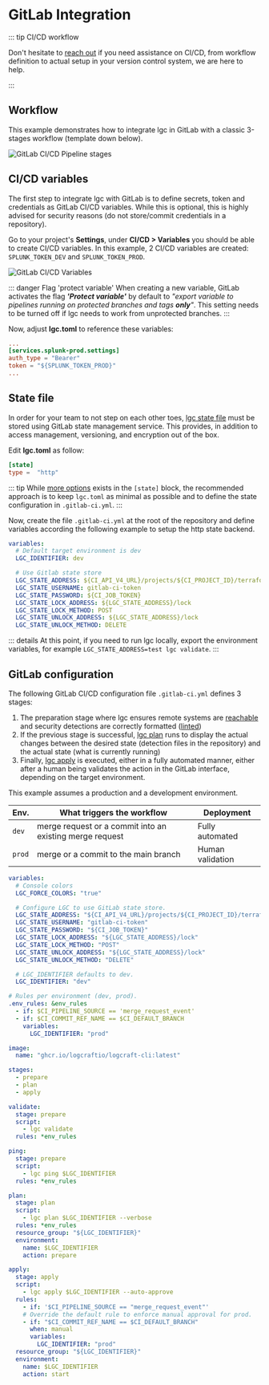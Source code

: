 # GitLab Integration

::: tip CI/CD workflow

<!-- vale Google.We = NO -->

Don't hesitate to [reach out](mailto:hello@logcraft.io) if you need assistance on CI/CD, from workflow definition to actual setup in your version control system, we are here to help.

<!-- vale Google.We = YES -->

:::

## Workflow

This example demonstrates how to integrate lgc in GitLab with a classic 3-stages workflow (template down below).

![GitLab CI/CD Pipeline stages](/img/gitlab-3-stages.png)

## CI/CD variables

The first step to integrate lgc with GitLab is to define secrets, token and credentials as GitLab CI/CD variables. While this is optional, this is highly advised for security reasons (do not store/commit credentials in a repository).

Go to your project's **Settings**, under **CI/CD > Variables** you should be able to create CI/CD variables. In this example, 2 CI/CD variables are created: `SPLUNK_TOKEN_DEV` and `SPLUNK_TOKEN_PROD`.

![GitLab CI/CD Variables](/img/gitlab-cicd-variables.png)

::: danger Flag 'protect variable'
When creating a new variable, GitLab activates the flag **_'Protect variable'_** by default to _"export variable to pipelines running on protected branches and tags **only**"_. This setting needs to be turned off if lgc needs to work from unprotected branches.
:::

Now, adjust **lgc.toml** to reference these variables:

```toml
...
[services.splunk-prod.settings]
auth_type = "Bearer"
token = "${SPLUNK_TOKEN_PROD}"
...
```

## State file

In order for your team to not step on each other toes, [lgc state file](../developers/state.md) must be stored using GitLab state management service. This provides, in addition to access management, versioning, and encryption out of the box.

Edit **lgc.toml** as follow:

```toml
[state]
type =  "http"
```

::: tip
While [more options](../developers/state.md) exists in the `[state]` block, the recommended approach is to keep `lgc.toml` as minimal as possible and to define the state configuration in `.gitlab-ci.yml`.
:::

Now, create the file `.gitlab-ci.yml` at the root of the repository and define variables according the following example to setup the http state backend.

```yaml
variables:
  # Default target environment is dev
  LGC_IDENTIFIER: dev

  # Use Gitlab state store
  LGC_STATE_ADDRESS: ${CI_API_V4_URL}/projects/${CI_PROJECT_ID}/terraform/state/${LGC_IDENTIFIER}
  LGC_STATE_USERNAME: gitlab-ci-token
  LGC_STATE_PASSWORD: ${CI_JOB_TOKEN}
  LGC_STATE_LOCK_ADDRESS: ${LGC_STATE_ADDRESS}/lock
  LGC_STATE_LOCK_METHOD: POST
  LGC_STATE_UNLOCK_ADDRESS: ${LGC_STATE_ADDRESS}/lock
  LGC_STATE_UNLOCK_METHOD: DELETE
```

::: details
At this point, if you need to run lgc locally, export the environment variables, for example `LGC_STATE_ADDRESS=test lgc validate`.
:::

## GitLab configuration

The following GitLab CI/CD configuration file `.gitlab-ci.yml` defines 3 stages:

1. The preparation stage where lgc ensures remote systems are [reachable](../commands/ping.md) and security detections are correctly formatted ([linted](../commands/validate.md))
2. If the previous stage is successful, [lgc plan](../commands/plan.md) runs to display the actual changes between the desired state (detection files in the repository) and the actual state (what is currently running)
3. Finally, [lgc apply](../commands/apply.md) is executed, either in a fully automated manner, either after a human being validates the action in the GitLab interface, depending on the target environment.

This example assumes a production and a development environment.

| Env.   | What triggers the workflow                               | Deployment       |
| ------ | -------------------------------------------------------- | ---------------- |
| `dev`  | merge request or a commit into an existing merge request | Fully automated  |
| `prod` | merge or a commit to the main branch                     | Human validation |

```yaml
variables:
  # Console colors
  LGC_FORCE_COLORS: "true"

  # Configure LGC to use GitLab state store.
  LGC_STATE_ADDRESS: "${CI_API_V4_URL}/projects/${CI_PROJECT_ID}/terraform/state/${LGC_IDENTIFIER}"
  LGC_STATE_USERNAME: "gitlab-ci-token"
  LGC_STATE_PASSWORD: "${CI_JOB_TOKEN}"
  LGC_STATE_LOCK_ADDRESS: "${LGC_STATE_ADDRESS}/lock"
  LGC_STATE_LOCK_METHOD: "POST"
  LGC_STATE_UNLOCK_ADDRESS: "${LGC_STATE_ADDRESS}/lock"
  LGC_STATE_UNLOCK_METHOD: "DELETE"

  # LGC_IDENTIFIER defaults to dev.
  LGC_IDENTIFIER: "dev"

# Rules per environment (dev, prod).
.env_rules: &env_rules
  - if: $CI_PIPELINE_SOURCE == 'merge_request_event'
  - if: $CI_COMMIT_REF_NAME == $CI_DEFAULT_BRANCH
    variables:
      LGC_IDENTIFIER: "prod"

image:
  name: "ghcr.io/logcraftio/logcraft-cli:latest"

stages:
  - prepare
  - plan
  - apply

validate:
  stage: prepare
  script:
    - lgc validate
  rules: *env_rules

ping:
  stage: prepare
  script:
    - lgc ping $LGC_IDENTIFIER
  rules: *env_rules

plan:
  stage: plan
  script:
    - lgc plan $LGC_IDENTIFIER --verbose
  rules: *env_rules
  resource_group: "${LGC_IDENTIFIER}"
  environment:
    name: $LGC_IDENTIFIER
    action: prepare

apply:
  stage: apply
  script:
    - lgc apply $LGC_IDENTIFIER --auto-approve
  rules:
    - if: '$CI_PIPELINE_SOURCE == "merge_request_event"'
    # Override the default rule to enforce manual approval for prod.
    - if: "$CI_COMMIT_REF_NAME == $CI_DEFAULT_BRANCH"
      when: manual
      variables:
        LGC_IDENTIFIER: "prod"
  resource_group: "${LGC_IDENTIFIER}"
  environment:
    name: $LGC_IDENTIFIER
    action: start
```
